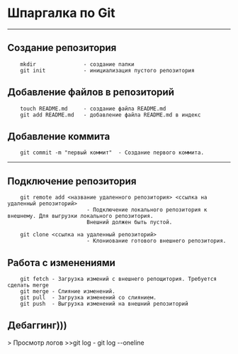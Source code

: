 <H1> Шпаргалка по Git </h1>
<hr>
<h2>Создание репозитория</h2>

~~~
	mkdir               - создание папки
	git init            - инициализация пустого репозитория
~~~
<h2> Добавление файлов в репозиторий </h2>

~~~
	touch README.md     - создание файла README.md
	git add README.md   - добавление файла README.md в индекс
~~~

<h2> Добавление коммита</h2>

~~~
	git commit -m "первый коммит"  - Создание первого коммита.
~~~

<hr>
<h2>Подключение репозитория</h2>

~~~
	git remote add <название удаленного репозитория> <ссылка на удаленный репозиторий> 
	                     - Подключение локального репозитория к внешнему. Для выгрузки локального репозитория.
	                     Внешний должен быть пустой. 
	  
	git clone <ссылка на удаленный репозиторий>           
	                     - Клониование готового внешнего репозитория.
~~~
<h2>Работа с изменениями</h2>

~~~
    git fetch - Загрузка измений с внешнего репощитория. Требуется сделать merge 
    git merge - Слияние изменений.
    git pull  - Загрузка изменений со слиянием.
    git push  - Выгрузка изменений на внешний репозиторий 
~~~
<h2>Дебаггинг)))</h2>
> Просмотр логов
>>git log - 
git log --oneline 
